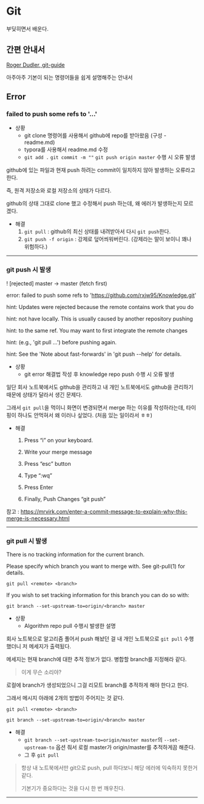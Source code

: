 # Git 

부딪히면서 배운다.



## 간편 안내서

[Roger Dudler, git-guide](https://rogerdudler.github.io/git-guide/index.ko.html)

아주아주 기본이 되는 명령어들을 쉽게 설명해주는 안내서



## Error

### failed to push some refs to '...'

- 상황 
  - git clone 명령어를 사용해서 github에 repo를 받아왔음 (구성 - readme.md)
  - typora를 사용해서 readme.md 수정
  - `git add .` `git commit -m ""` `git push origin master` 수행 시 오류 발생  



github에 있는 파일과 현재 push 하려는 commit이 일치하지 않아 발생하는 오류라고 한다.

즉, 원격 저장소와 로컬 저장소의 상태가 다르다.

github의 상태 그대로 clone 했고 수정해서 push 하는데, 왜 에러가 발생하는지 모르겠다.



- 해결
  1. `git pull` : github의 최신 상태를 내려받아서 다시 `git push`한다.
  2. `git push -f origin` : 강제로 덮어씌워버린다. (강제라는 말이 보이니 꽤나 위험하다.)



---

### git push 시 발생

! [rejected]        master -> master (fetch first)

error: failed to push some refs to 'https://github.com/rxjw95/Knowledge.git'

hint: Updates were rejected because the remote contains work that you do

hint: not have locally. This is usually caused by another repository pushing

hint: to the same ref. You may want to first integrate the remote changes

hint: (e.g., 'git pull ...') before pushing again.

hint: See the 'Note about fast-forwards' in 'git push --help' for details.



- 상황
  - git error 해결법 작성 후 knowledge repo push 수행 시 오류 발생



일단 회사 노트북에서도 github을 관리하고 내 개인 노트북에서도 github을 관리하기 때문에 상태가 달라서 생긴 문제다.

그래서 `git pull`을 먹이니 화면이 변경되면서 merge 하는 이유를 작성하라는데, 타이핑이 하나도 안먹혀서 왜 이러나 싶었다. (처음 있는 일이라서 ㅎㅎ)



- 해결

  1. Press “i” on your keyboard.

  2. Write your merge message

  3. Press “esc” button

  4. Type “:wq”
  5. Press Enter
  6. Finally, Push Changes “git push”



참고 : https://mrvirk.com/enter-a-commit-message-to-explain-why-this-merge-is-necessary.html

---

### git pull 시 발생
There is no tracking information for the current branch.

Please specify which branch you want to merge with.
See git-pull(1) for details.

    git pull <remote> <branch>

If you wish to set tracking information for this branch you can do so with:

    git branch --set-upstream-to=origin/<branch> master



- 상황
  - Algorithm repo pull 수행시 발생한 설명



회사 노트북으로 알고리즘 풀어서 push 해놨던 걸 내 개인 노트북으로 `git pull` 수행했더니 저 메세지가 출력됬다.



메세지는 현재 branch에 대한 추적 정보가 없다. 병합할 branch를 지정해라 같다.

> 이게 무슨 소리야?

로컬에 branch가 생성되었으니 그걸 리모트 branch를 추적하게 해야 한다고 한다.



그래서 메시지 아래에 2개의 방법이 주어지는 것 같다.

    git pull <remote> <branch>

    git branch --set-upstream-to=origin/<branch> master



- 해결
  - `git branch --set-upstream-to=origin/master master`의 `--set-upstream-to` 옵션 줘서 로컬 master가 origin/master를 추적하게끔 해준다.
  - 그 후 `git pull`



> 항상 내 노트북에서만 git으로 push, pull 하다보니 해당 에러에 익숙하지 못한거 같다.
>
> 기본기가 중요하다는 것을 다시 한 번 깨우친다.

---

